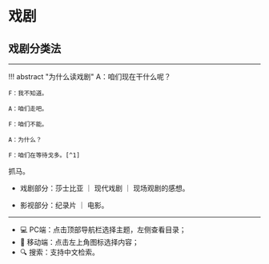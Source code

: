 # 戏剧


## 戏剧分类法
-------

!!! abstract "为什么读戏剧"
    A：咱们现在干什么呢？ 

    F：我不知道。 

    A：咱们走吧。 

    F：咱们不能。 

    A：为什么？ 

    F：咱们在等待戈多。[^1]


抓马。


- 戏剧部分：莎士比亚 ｜ 现代戏剧 ｜ 现场观剧的感想。

- 影视部分：纪录片 ｜ 电影。




-----

- 💻 PC端：点击顶部导航栏选择主题，左侧查看目录；
- 📱 移动端：点击左上角图标选择内容；
- 🔍 搜索：支持中文检索。

[^1]: 出自塞缪尔·贝克特戏剧《等待戈多》